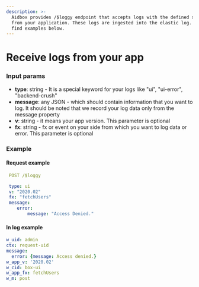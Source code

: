 ```yaml
---
description: >-
  Aidbox provides /$loggy endpoint that accepts logs with the defined structure
  from your application. These logs are ingested into the elastic log. You can
  find examples below.
---
```


# Receive logs from your app

### Input params

* **type**: string - It is a special keyword for your logs like "ui", "ui-error", "backend-crush"
* **message**: any JSON -  which should contain information that you want to log. It should be noted that we record your log data only from the message property
* **v**: string - it means your app version. This parameter is optional
* **fx**: string - fx or event on your side from which you want to log data or error. This parameter is optional

### Example

#### Request example

```yaml
 POST /$loggy

 type: ui
 v: "2020.02"
 fx: "fetchUsers"
 message:
    error:
        message: "Access Denied."
```

#### In log example

```yaml
w_uid: admin
ctx: request-uid
message:
  error: {message: Access denied.}
w_app_v: '2020.02'
w_cid: box-ui
w_app_fx: fetchUsers
w_m: post
```

